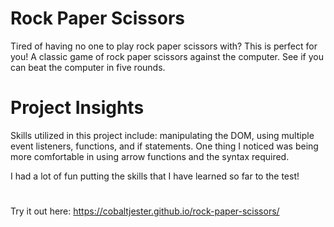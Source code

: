 # Rock Paper Scissors

Tired of having no one to play rock paper scissors with? This is perfect for you!
A classic game of rock paper scissors against the computer. See if you can beat the computer in five rounds.
# Project Insights
Skills utilized in this project include: manipulating the DOM, using multiple event listeners, functions, and if statements. One thing I noticed was being more comfortable in using arrow functions and the syntax required. 

I had a lot of fun putting the skills that I have learned so far to the test!

#

Try it out here: https://cobaltjester.github.io/rock-paper-scissors/
